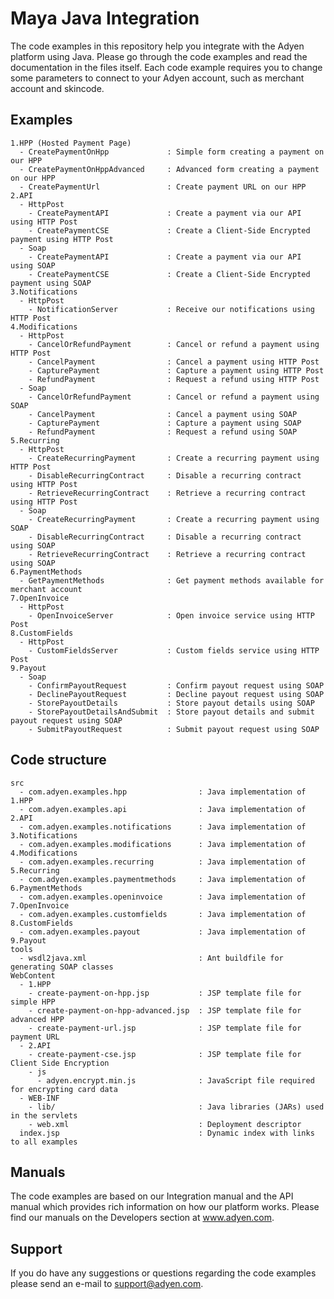 Maya Java Integration
==============
The code examples in this repository help you integrate with the Adyen platform using Java. Please go through the code examples and read the documentation in the files itself. Each code example requires you to change some parameters to connect to your Adyen account, such as merchant account and skincode.

## Examples
```
1.HPP (Hosted Payment Page)
  - CreatePaymentOnHpp             : Simple form creating a payment on our HPP
  - CreatePaymentOnHppAdvanced     : Advanced form creating a payment on our HPP
  - CreatePaymentUrl               : Create payment URL on our HPP
2.API
  - HttpPost
    - CreatePaymentAPI             : Create a payment via our API using HTTP Post
    - CreatePaymentCSE             : Create a Client-Side Encrypted payment using HTTP Post
  - Soap
    - CreatePaymentAPI             : Create a payment via our API using SOAP
    - CreatePaymentCSE             : Create a Client-Side Encrypted payment using SOAP
3.Notifications
  - HttpPost
    - NotificationServer           : Receive our notifications using HTTP Post
4.Modifications
  - HttpPost
    - CancelOrRefundPayment        : Cancel or refund a payment using HTTP Post
    - CancelPayment                : Cancel a payment using HTTP Post
    - CapturePayment               : Capture a payment using HTTP Post
    - RefundPayment                : Request a refund using HTTP Post
  - Soap
    - CancelOrRefundPayment        : Cancel or refund a payment using SOAP
    - CancelPayment                : Cancel a payment using SOAP
    - CapturePayment               : Capture a payment using SOAP
    - RefundPayment                : Request a refund using SOAP
5.Recurring
  - HttpPost
    - CreateRecurringPayment       : Create a recurring payment using HTTP Post
    - DisableRecurringContract     : Disable a recurring contract using HTTP Post
    - RetrieveRecurringContract    : Retrieve a recurring contract using HTTP Post
  - Soap
    - CreateRecurringPayment       : Create a recurring payment using SOAP
    - DisableRecurringContract     : Disable a recurring contract using SOAP
    - RetrieveRecurringContract    : Retrieve a recurring contract using SOAP
6.PaymentMethods
  - GetPaymentMethods              : Get payment methods available for merchant account
7.OpenInvoice
  - HttpPost
    - OpenInvoiceServer            : Open invoice service using HTTP Post
8.CustomFields
  - HttpPost
    - CustomFieldsServer           : Custom fields service using HTTP Post
9.Payout
  - Soap
    - ConfirmPayoutRequest         : Confirm payout request using SOAP
    - DeclinePayoutRequest         : Decline payout request using SOAP
    - StorePayoutDetails           : Store payout details using SOAP
    - StorePayoutDetailsAndSubmit  : Store payout details and submit payout request using SOAP
    - SubmitPayoutRequest          : Submit payout request using SOAP
```

## Code structure
```
src
  - com.adyen.examples.hpp                : Java implementation of 1.HPP
  - com.adyen.examples.api                : Java implementation of 2.API
  - com.adyen.examples.notifications      : Java implementation of 3.Notifications
  - com.adyen.examples.modifications      : Java implementation of 4.Modifications
  - com.adyen.examples.recurring          : Java implementation of 5.Recurring
  - com.adyen.examples.paymentmethods     : Java implementation of 6.PaymentMethods
  - com.adyen.examples.openinvoice        : Java implementation of 7.OpenInvoice
  - com.adyen.examples.customfields       : Java implementation of 8.CustomFields
  - com.adyen.examples.payout             : Java implementation of 9.Payout
tools
  - wsdl2java.xml                         : Ant buildfile for generating SOAP classes
WebContent
  - 1.HPP
    - create-payment-on-hpp.jsp           : JSP template file for simple HPP
    - create-payment-on-hpp-advanced.jsp  : JSP template file for advanced HPP
    - create-payment-url.jsp              : JSP template file for payment URL
  - 2.API
    - create-payment-cse.jsp              : JSP template file for Client Side Encryption
    - js
      - adyen.encrypt.min.js              : JavaScript file required for encrypting card data
  - WEB-INF
    - lib/                                : Java libraries (JARs) used in the servlets
    - web.xml                             : Deployment descriptor
  index.jsp                               : Dynamic index with links to all examples
```

## Manuals
The code examples are based on our Integration manual and the API manual which provides rich information on how our platform works. Please find our manuals on the Developers section at www.adyen.com.

## Support
If you do have any suggestions or questions regarding the code examples please send an e-mail to support@adyen.com.
